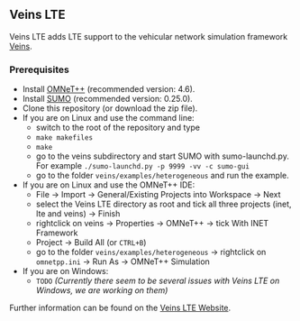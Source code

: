 ## Veins LTE

Veins LTE adds LTE support to the vehicular network simulation framework [Veins](http://veins.car2x.org/).

### Prerequisites

* Install [OMNeT++](http://www.omnetpp.org/) (recommended version: 4.6).
* Install [SUMO](http://www.dlr.de/ts/en/desktopdefault.aspx/tabid-9883/16931_read-41000/) (recommended version: 0.25.0).
* Clone this repository (or download the zip file).
* If you are on Linux and use the command line:
  * switch to the root of the repository and type
  * `make makefiles`
  * `make`
  * go to the veins subdirectory and start SUMO with sumo-launchd.py. For example `./sumo-launchd.py -p 9999 -vv -c sumo-gui`
  * go to the folder `veins/examples/heterogeneous` and run the example.
* If you are on Linux and use the OMNeT++ IDE:
  * File -> Import -> General/Existing Projects into Workspace -> Next
  * select the Veins LTE directory as root and tick all three projects (inet, lte and veins) -> Finish
  * rightclick on veins -> Properties -> OMNeT++ -> tick With INET Framework
  * Project -> Build All (or `CTRL+B`)
  * go to the folder `veins/examples/heterogeneous` -> rightclick on `omnetpp.ini` -> Run As -> OMNeT++ Simulation
* If you are on Windows:
  * `TODO` *(Currently there seem to be several issues with Veins LTE on Windows, we are working on them)*

Further information can be found on the [Veins LTE Website](http://floxyz.at/veins-lte).
